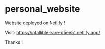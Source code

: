 # personal_website

Website deployed on Netlify ! 

Visit: https://infallible-kare-d5ee51.netlify.app/ 

Thanks ! 
